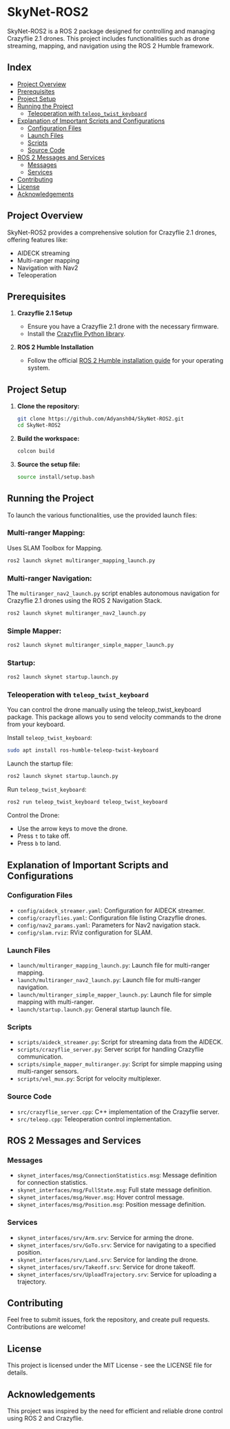 
# SkyNet-ROS2

SkyNet-ROS2 is a ROS 2 package designed for controlling and managing Crazyflie 2.1 drones. This project includes functionalities such as drone streaming, mapping, and navigation using the ROS 2 Humble framework.

## Index

- [Project Overview](#project-overview)
- [Prerequisites](#prerequisites)
- [Project Setup](#project-setup)
- [Running the Project](#running-the-project)
  - [Teleoperation with `teleop_twist_keyboard`](#teleoperation-with-teleop_twist_keyboard)
- [Explanation of Important Scripts and Configurations](#explanation-of-important-scripts-and-configurations)
  - [Configuration Files](#configuration-files)
  - [Launch Files](#launch-files)
  - [Scripts](#scripts)
  - [Source Code](#source-code)
- [ROS 2 Messages and Services](#ros-2-messages-and-services)
  - [Messages](#messages)
  - [Services](#services)
- [Contributing](#contributing)
- [License](#license)
- [Acknowledgements](#acknowledgements)

## Project Overview

SkyNet-ROS2 provides a comprehensive solution for Crazyflie 2.1 drones, offering features like:
- AIDECK streaming
- Multi-ranger mapping
- Navigation with Nav2
- Teleoperation

## Prerequisites

1. **Crazyflie 2.1 Setup**
   - Ensure you have a Crazyflie 2.1 drone with the necessary firmware.
   - Install the [Crazyflie Python library](https://www.bitcraze.io/documentation/repository/crazyflie-lib-python/master/installation/).

2. **ROS 2 Humble Installation**
   - Follow the official [ROS 2 Humble installation guide](https://docs.ros.org/en/humble/Installation.html) for your operating system.

## Project Setup

1. **Clone the repository:**
   ```bash
   git clone https://github.com/Adyansh04/SkyNet-ROS2.git
   cd SkyNet-ROS2
   ```
2. **Build the workspace:**
   ```bash
   colcon build
   ```
3. **Source the setup file:**
   ```bash
   source install/setup.bash
   ```

## Running the Project
To launch the various functionalities, use the provided launch files:

### Multi-ranger Mapping:

Uses SLAM Toolbox for Mapping.
```bash
ros2 launch skynet multiranger_mapping_launch.py
```

### Multi-ranger Navigation:

The `multiranger_nav2_launch.py` script enables autonomous navigation for Crazyflie 2.1 drones using the ROS 2 Navigation Stack.
```bash
ros2 launch skynet multiranger_nav2_launch.py
```

### Simple Mapper:
```bash
ros2 launch skynet multiranger_simple_mapper_launch.py
```

### Startup:
```bash
ros2 launch skynet startup.launch.py
```

### Teleoperation with `teleop_twist_keyboard`
You can control the drone manually using the teleop_twist_keyboard package. This package allows you to send velocity commands to the drone from your keyboard.

Install `teleop_twist_keyboard`:
```bash
sudo apt install ros-humble-teleop-twist-keyboard
```

Launch the startup file:
```bash
ros2 launch skynet startup.launch.py
```

Run `teleop_twist_keyboard`:
```bash
ros2 run teleop_twist_keyboard teleop_twist_keyboard
```

Control the Drone:
- Use the arrow keys to move the drone.
- Press `t` to take off.
- Press `b` to land.

## Explanation of Important Scripts and Configurations

### Configuration Files
- `config/aideck_streamer.yaml`: Configuration for AIDECK streamer.
- `config/crazyflies.yaml`: Configuration file listing Crazyflie drones.
- `config/nav2_params.yaml`: Parameters for Nav2 navigation stack.
- `config/slam.rviz`: RViz configuration for SLAM.

### Launch Files
- `launch/multiranger_mapping_launch.py`: Launch file for multi-ranger mapping.
- `launch/multiranger_nav2_launch.py`: Launch file for multi-ranger navigation.
- `launch/multiranger_simple_mapper_launch.py`: Launch file for simple mapping with multi-ranger.
- `launch/startup.launch.py`: General startup launch file.

### Scripts
- `scripts/aideck_streamer.py`: Script for streaming data from the AIDECK.
- `scripts/crazyflie_server.py`: Server script for handling Crazyflie communication.
- `scripts/simple_mapper_multiranger.py`: Script for simple mapping using multi-ranger sensors.
- `scripts/vel_mux.py`: Script for velocity multiplexer.

### Source Code
- `src/crazyflie_server.cpp`: C++ implementation of the Crazyflie server.
- `src/teleop.cpp`: Teleoperation control implementation.

## ROS 2 Messages and Services

### Messages
- `skynet_interfaces/msg/ConnectionStatistics.msg`: Message definition for connection statistics.
- `skynet_interfaces/msg/FullState.msg`: Full state message definition.
- `skynet_interfaces/msg/Hover.msg`: Hover control message.
- `skynet_interfaces/msg/Position.msg`: Position message definition.

### Services
- `skynet_interfaces/srv/Arm.srv`: Service for arming the drone.
- `skynet_interfaces/srv/GoTo.srv`: Service for navigating to a specified position.
- `skynet_interfaces/srv/Land.srv`: Service for landing the drone.
- `skynet_interfaces/srv/Takeoff.srv`: Service for drone takeoff.
- `skynet_interfaces/srv/UploadTrajectory.srv`: Service for uploading a trajectory.

## Contributing
Feel free to submit issues, fork the repository, and create pull requests. Contributions are welcome!

## License
This project is licensed under the MIT License - see the LICENSE file for details.

## Acknowledgements
This project was inspired by the need for efficient and reliable drone control using ROS 2 and Crazyflie.
